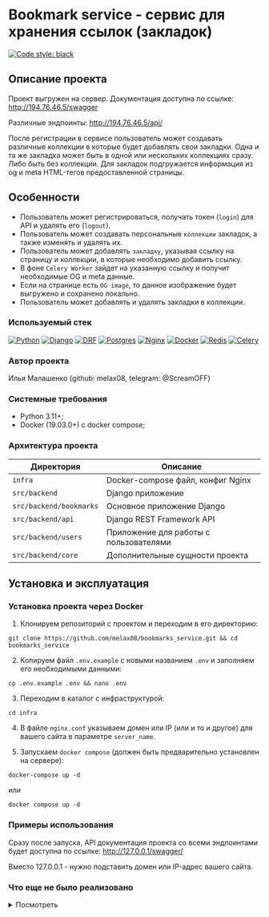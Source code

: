 #  Bookmark service - сервис для хранения ссылок (закладок)

[![Code style: black](https://img.shields.io/badge/code%20style-black-000000.svg)](https://github.com/psf/black)

## Описание проекта

Проект выгружен на сервер. Документация доступна по ссылке: http://194.76.46.5/swagger

Различные эндпоинты: http://194.76.46.5/api/

После регистрации в сервисе пользователь может создавать различные коллекции в которые будет добавлять свои закладки.
Одна и та же закладка может быть в одной или нескольких коллекциях сразу. Либо быть без коллекции. Для закладок подгружается информация из og и meta HTML-тегов предоставленной страницы.

## Особенности

- Пользователь может регистрироваться, получать токен (`login`) для API и удалять его (`logout`).
- Пользователь может создавать персональные `коллекции` закладок, а также изменять и удалять их.
- Пользователь может добавлять `закладку`, указывая ссылку на страницу и коллекции, в которые необходимо добавить ссылку.
- В фоне `Celery Worker` зайдет на указанную ссылку и получит необходимые OG и meta данные.
- Если на странице есть `OG image`, то данное изображение будет выгружено и сохранено локально.
- Пользователь может добавлять и удалять закладки в коллекции.

### Используемый стек

[![Python][Python-badge]][Python-url]
[![Django][Django-badge]][Django-url]
[![DRF][DRF-badge]][DRF-url]
[![Postgres][Postgres-badge]][Postgres-url]
[![Nginx][Nginx-badge]][Nginx-url]
[![Docker][Docker-badge]][Docker-url]
[![Redis][Redis-badge]][Redis-url]
[![Celery][Celery-badge]][Celery-url]

### Автор проекта

Илья Малашенко (github: melax08, telegram: @ScreamOFF)

### Системные требования

- Python 3.11+;
- Docker (19.03.0+) c docker compose;

### Архитектура проекта

| Директория              | Описание                               |
|-------------------------|----------------------------------------|
| `infra`                 | Docker-compose файл, конфиг Nginx      |
| `src/backend`           | Django приложение                      |
| `src/backend/bookmarks` | Основное приложение Django             |
| `src/backend/api`       | Django REST Framework API              |
| `src/backend/users`     | Приложение для работы с пользователями |
| `src/backend/core`      | Дополнительные сущности проекта        |

## Установка и эксплуатация

### Установка проекта через Docker

1. Клонируем репозиторий с проектом и переходим в его директорию:

```shell
git clone https://github.com/melax08/bookmarks_service.git && cd bookmarks_service
```

2. Копируем файл `.env.example` с новыми названием `.env` и заполняем его необходимыми данными:

```shell
cp .env.example .env && nano .env
```

3. Переходим в каталог с инфраструктурой:

```shell
cd infra
```

4. В файле `nginx.conf` указываем домен или IP (или и то и другое) для вашего сайта в параметре `server_name`.

5. Запускаем `docker compose` (должен быть предварительно установлен на сервере):

```shell
docker-compose up -d
```

или

```shell
docker compose up -d
```

### Примеры использования

Сразу после запуска, API документация проекта со всеми эндпоинтами будет доступна по ссылке: http://127.0.0.1/swagger/

Вместо 127.0.0.1 - нужно подставить домен или IP-адрес вашего сайта.

### Что еще не было реализовано

<details><summary>Посмотреть</summary>

<br>

- Админка не поддерживает функционал API, такой, как фоновая подрузка информации по закладке, а также, обновление времени изменения закладки/коллекции.
- Присутствует возможность коллизии при подгрузке информации о ссылке: если в момент работы фоновой задачи удалить закладку, то она может снова появиться, но уже с обновленной информацией.
- Пагинация (нужна ли?).
- Более оптимальный способ выгрузки информации о странице.

</details>


<!-- MARKDOWN LINKS & BADGES -->

[Python-url]: https://www.python.org/
[Python-badge]: https://img.shields.io/badge/Python-376f9f?style=for-the-badge&logo=python&logoColor=white
[Django-url]: https://github.com/django/django
[Django-badge]: https://img.shields.io/badge/Django-0c4b33?style=for-the-badge&logo=django&logoColor=white
[DRF-url]: https://github.com/encode/django-rest-framework
[DRF-badge]: https://img.shields.io/badge/DRF-a30000?style=for-the-badge
[Postgres-url]: https://www.postgresql.org/
[Postgres-badge]: https://img.shields.io/badge/postgres-306189?style=for-the-badge&logo=postgresql&logoColor=white
[Nginx-url]: https://nginx.org
[Nginx-badge]: https://img.shields.io/badge/nginx-009900?style=for-the-badge&logo=nginx&logoColor=white
[Docker-url]: https://www.docker.com
[Docker-badge]: https://img.shields.io/badge/docker-%230db7ed.svg?style=for-the-badge&logo=docker&logoColor=white
[Redis-badge]: https://img.shields.io/badge/redis-%23DD0031.svg?style=for-the-badge&logo=redis&logoColor=white
[Redis-url]: https://redis.io/
[Celery-badge]: https://img.shields.io/badge/Celery-37814A.svg?style=for-the-badge&logo=Celery&logoColor=white
[Celery-url]: https://docs.celeryq.dev/en/stable/